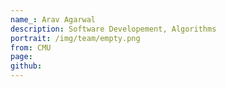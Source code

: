 ```yaml
---
name_: Arav Agarwal
description: Software Developement, Algorithms
portrait: /img/team/empty.png
from: CMU
page:
github:
---
```

